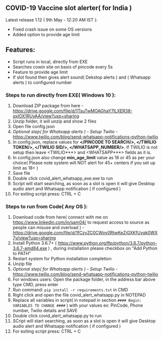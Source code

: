 ## **COVID-19 Vaccine slot alerter( for India )**
Latest release 1.12 ( 9th May - 12:20 AM IST ):
- Fixed crash issue on some OS versions
- Added option to provide age limit

## **Features**:
- Script runs in local, directly from EXE
- Searches cowin site on basis of pincode every 5s
- Feature to provide age limit
- If slot found then gives alert sound( Dekstop alerts ) and  ( Whatsapp alerts ) to configured number

### Steps to run directly from EXE( Windows 10 ):
1. Download ZIP package from here - https://drive.google.com/file/d/1TsuTwMOAGhaY7lLXER38-qxIOX1RUyAA/view?usp=sharing
2. Unzip folder, it will unzip and show 2 files
3. Open file config.json
4. *Optional step( for Whatsapp alerts ) - Setup Twilio* - https://www.twilio.com/blog/send-whatsapp-notifications-python-twilio
5. In config.json, replace values for **</PINCODE TO SEARCH/>, </TWILIO TOKEN/>, </TWILIO SID/>, </WHATSAPP_NUMBER/>**. If TWILIO is not setup then leave <TWILIO***> and <WHATSAPP***> fields as it is.
6. In config.json also change **min_age_limit** value as 18 or 45 as per your choice( Please note system will NOT alert for 45+ centers if you set up limit as 18+ )
7. Save file
8. Double click covid_alert_whatsapp_exe.exe to run
9. Script will start searching, as soon as a slot is open it will give Desktop audio alert and Whatsapp notification ( if configured )
10. For exiting script press: CTRL + C

### Steps to run from Code( Any OS ):
1. Download code from here( connect with me on https://www.linkedin.com/in/sam04/ to request access to source as people can misuse and overload ) -  https://drive.google.com/file/d/1fCzyZC0CWoy0RtwKeZjGXKfUvqk0WX7v/view?usp=sharing
2. Install Python 3.6.7+ ( https://www.python.org/ftp/python/3.6.7/python-3.6.7-amd64.exe ) , during installation please checkbox on "Add Python to PATH"
3. Restart system for Python installation completion
4. Unzip file
5. *Optional step( for Whatsapp alerts ) - Setup Twilio* - https://www.twilio.com/blog/send-whatsapp-notifications-python-twilio
6. For windows users: Open the package folder, in the address bar above type CMD, press enter
7. Run command: ```pip install -r requirements.txt``` in CMD
8. Right click and open the file covid_alert_whatsapp.py in NOTEPAD
9. Replace all variables in script( in notepad in section ```#### Begin: VARIABLES TO CHANGE ####``` ) with your values ex: PinCode, Phone number, Twilio details and SAVE
10. Double click covid_alert_whatsapp.py to run
11. SCript will start searching, as soon as a slot is open it will give Desktop audio alert and Whatsapp notification ( if configured )
12. For exiting script press: CTRL + C
